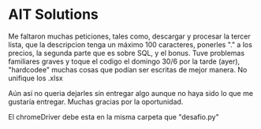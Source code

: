 # AIT Solutions
Me faltaron muchas peticiones, tales como, descargar y procesar la tercer lista,
que la descripcion tenga un máximo 100 caracteres, ponerles "." a los precios, 
la segunda parte que es sobre SQL, y el bonus. 
Tuve problemas familiares graves y toque el codigo el domingo  30/6 por la tarde (ayer),
"hardcodee" muchas cosas que podían ser escritas de mejor manera.
No unifique los .xlsx

Aún así no queria dejarles sin entregar algo aunque no haya sido lo que me gustaría entregar.
Muchas gracias por la oportunidad.

El chromeDriver debe esta en la misma carpeta que "desafio.py"
